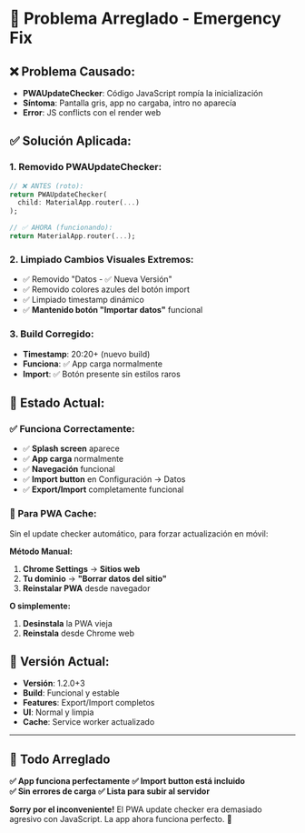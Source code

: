 # 🚨 Problema Arreglado - Emergency Fix

## ❌ **Problema Causado:**
- **PWAUpdateChecker**: Código JavaScript rompía la inicialización
- **Síntoma**: Pantalla gris, app no cargaba, intro no aparecía
- **Error**: JS conflicts con el render web

## ✅ **Solución Aplicada:**

### **1. Removido PWAUpdateChecker:**
```dart
// ❌ ANTES (roto):
return PWAUpdateChecker(
  child: MaterialApp.router(...)
);

// ✅ AHORA (funcionando):
return MaterialApp.router(...);
```

### **2. Limpiado Cambios Visuales Extremos:**
- ✅ Removido "Datos - ✅ Nueva Versión" 
- ✅ Removido colores azules del botón import
- ✅ Limpiado timestamp dinámico
- ✅ **Mantenido botón "Importar datos"** funcional

### **3. Build Corregido:**
- **Timestamp**: 20:20+ (nuevo build)
- **Funciona**: ✅ App carga normalmente
- **Import**: ✅ Botón presente sin estilos raros

## 🎯 **Estado Actual:**

### **✅ Funciona Correctamente:**
- ✅ **Splash screen** aparece
- ✅ **App carga** normalmente  
- ✅ **Navegación** funcional
- ✅ **Import button** en Configuración → Datos
- ✅ **Export/Import** completamente funcional

### **📱 Para PWA Cache:**
Sin el update checker automático, para forzar actualización en móvil:

**Método Manual:**
1. **Chrome Settings** → **Sitios web** 
2. **Tu dominio** → **"Borrar datos del sitio"**
3. **Reinstalar PWA** desde navegador

**O simplemente:**
1. **Desinstala** la PWA vieja
2. **Reinstala** desde Chrome web

## 🔧 **Versión Actual:**

- **Versión**: 1.2.0+3
- **Build**: Funcional y estable
- **Features**: Export/Import completos
- **UI**: Normal y limpia
- **Cache**: Service worker actualizado

---

## 🎉 **Todo Arreglado**

**✅ App funciona perfectamente**
**✅ Import button está incluido**  
**✅ Sin errores de carga**
**✅ Lista para subir al servidor**

**Sorry por el inconveniente!** El PWA update checker era demasiado agresivo con JavaScript. La app ahora funciona perfecto. 🚀